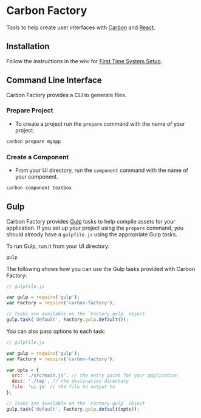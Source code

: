 # Carbon Factory

Tools to help create user interfaces with [Carbon](https://github.com/sage/carbon) and [React](http://facebook.github.io/react/).

## Installation

Follow the instructions in the wiki for [First Time System Setup](https://github.com/Sage/carbon-factory/wiki/First-Time-System-Setup).

## Command Line Interface

Carbon Factory provides a CLI to generate files.

### Prepare Project

* To create a project run the `prepare` command with the name of your project.

```bash
carbon prepare myapp
```

### Create a Component

* From your UI directory, run the `component` command with the name of your component.

```bash
carbon component textbox
```

## Gulp

Carbon Factory provides [Gulp](http://gulpjs.com/) tasks to help compile assets for your application. If you set up your project using the `prepare` command, you should already have a `gulpfile.js` using the appropriate Gulp tasks.

To run Gulp, run it from your UI directory:

```bash
gulp
```

The following shows how you can use the Gulp tasks provided with Carbon Factory:

```js
// gulpfile.js

var gulp = require('gulp');
var Factory = require('carbon-factory');

// Tasks are available on the `Factory.gulp` object
gulp.task('default', Factory.gulp.default());
```

You can also pass options to each task:

```js
// gulpfile.js

var gulp = require('gulp');
var Factory = require('carbon-factory');

var opts = {
  src: './src/main.js', // the entry point for your application
  dest: './tmp', // the destination directory
  file: 'ui.js' // the file to output to 
};

// Tasks are available on the `Factory.gulp` object
gulp.task('default', Factory.gulp.default(opts));
```
